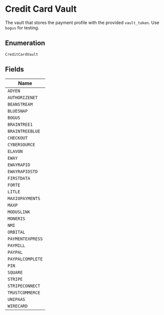 
# Credit Card Vault

The vault that stores the payment profile with the provided `vault_token`. Use `bogus` for testing.

## Enumeration

`CreditCardVault`

## Fields

| Name |
|  --- |
| `ADYEN` |
| `AUTHORIZENET` |
| `BEANSTREAM` |
| `BLUESNAP` |
| `BOGUS` |
| `BRAINTREE1` |
| `BRAINTREEBLUE` |
| `CHECKOUT` |
| `CYBERSOURCE` |
| `ELAVON` |
| `EWAY` |
| `EWAYRAPID` |
| `EWAYRAPIDSTD` |
| `FIRSTDATA` |
| `FORTE` |
| `LITLE` |
| `MAXIOPAYMENTS` |
| `MAXP` |
| `MODUSLINK` |
| `MONERIS` |
| `NMI` |
| `ORBITAL` |
| `PAYMENTEXPRESS` |
| `PAYMILL` |
| `PAYPAL` |
| `PAYPALCOMPLETE` |
| `PIN` |
| `SQUARE` |
| `STRIPE` |
| `STRIPECONNECT` |
| `TRUSTCOMMERCE` |
| `UNIPAAS` |
| `WIRECARD` |

